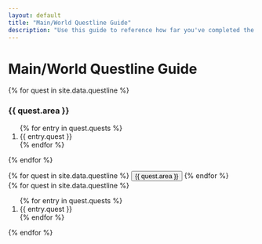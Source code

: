 ```yaml
---
layout: default
title: "Main/World Questline Guide"
description: "Use this guide to reference how far you've completed the various World questlines on Lost Ark."
---
```


<h1>Main/World Questline Guide</h1>
{% for quest in site.data.questline %}
<h3>{{ quest.area }}</h3>
<ol>
  {% for entry in quest.quests %}
  <li>{{ entry.quest }}</li>
  {% endfor %}
</ol>

{% endfor %}

<div class="d-flex align-items-start">
  <div class="nav flex-column nav-pills me-3" id="v-pills-tab" role="tablist" aria-orientation="vertical">
    {% for quest in site.data.questline %}
    <button class="nav-link" id="v-pills-{{ quest.area }}-tab" data-bs-toggle="pill" data-bs-target="#v-pills-{{ quest.area }}" type="button" role="tab">{{ quest.area }}</button>
    {% endfor %}
  </div>
  <div class="tab-content" id="v-pills-tabContent">
    {% for quest in site.data.questline %}
    <div class="tab-pane fade" id="v-pills-{{ quest.area }}" role="tabpanel">
    <ol>
    {% for entry in quest.quests %}
    <li>{{ entry.quest }}</li>
    {% endfor %}
    </ol>
    </div>
    {% endfor %}
  </div>
</div>

